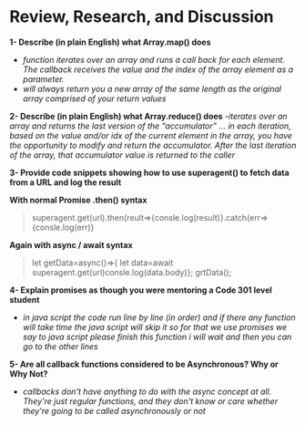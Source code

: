 
# Review, Research, and Discussion

**1- Describe (in plain English) what Array.map() does**
- *function iterates over an array and runs a call back for each element. The callback receives the value and the index of the array element as a parameter.*
- *will always return you a new array of the same length as the original array comprised of your return values*

**2- Describe (in plain English) what Array.reduce() does**
-*iterates over an array and returns the last version of the “accumulator” … in each iteration, based on the value and/or idx of the current element in the array, you have the opportunity to modify and return the accumulator. After the last iteration of the array, that accumulator value is returned to the caller*

**3- Provide code snippets showing how to use superagent() to fetch data from a URL and log the result**

**With normal Promise .then() syntax**

> superagent.get(url).then(reult=>{consle.log(result)}.catch(err=>{consle.log(err)}


**Again with async / await syntax**

> let getData=async()=>{ let data=await superagent.get(url)consle.log(data.body)}; grtData();

**4- Explain promises as though you were mentoring a Code 301 level student**

- *in java script the code run line by line (in order) and if there any function will take time the java script will skip it so for that we use promises we say to java script please finish this function i will wait and then you can go to the other lines*

**5- Are all callback functions considered to be Asynchronous? Why or Why Not?**

- *callbacks don't have anything to do with the async concept at all. They're just regular functions, and they don't know or care whether they're going to be called asynchronously or not*